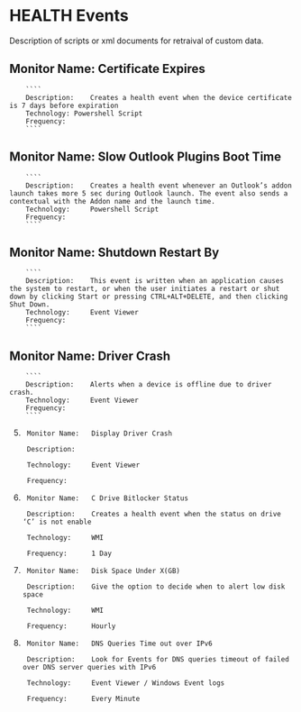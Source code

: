 # HEALTH Events 
Description of scripts or xml documents for retraival of custom data. 


## 		Monitor Name: 	Certificate Expires
		````
		Description: 	Creates a health event when the device certificate is 7 days before expiration
		Technology:	Powershell Script
		Frequency:
		````
		
## 		Monitor Name: 	Slow Outlook Plugins Boot Time
		````
		Description: 	Creates a health event whenever an Outlook’s addon launch takes more 5 sec during Outlook launch. The event also sends a contextual with the Addon name and the launch time. 	
		Technology:		Powershell Script
		Frequency:
		````
## 		Monitor Name: 	Shutdown Restart By
		````
		Description: 	This event is written when an application causes the system to restart, or when the user initiates a restart or shut down by clicking Start or pressing CTRL+ALT+DELETE, and then clicking Shut Down. 	
		Technology:		Event Viewer
		Frequency:
		````
## 		Monitor Name: 	Driver Crash
		````
		Description: 	Alerts when a device is offline due to driver crash.  	
		Technology:		Event Viewer
		Frequency:
		````
5. 		Monitor Name: 	Display Driver Crash
		
		Description: 	  	
		
		Technology:		Event Viewer
		
		Frequency:
	
6. 		Monitor Name: 	C Drive Bitlocker Status
		
		Description: 	Creates a health event when the status on drive ‘C’ is not enable 	
		
		Technology:		WMI
		
		Frequency: 		1 Day
	
7. 		Monitor Name: 	Disk Space Under X(GB)
		
		Description: 	Give the option to decide when to alert low disk space 	
		
		Technology:		WMI
		
		Frequency: 		Hourly

8.		Monitor Name: 	DNS Queries Time out over IPv6
		
		Description: 	Look for Events for DNS queries timeout of failed over DNS server queries with IPv6  	
		
		Technology:		Event Viewer / Windows Event logs
		
		Frequency: 		Every Minute